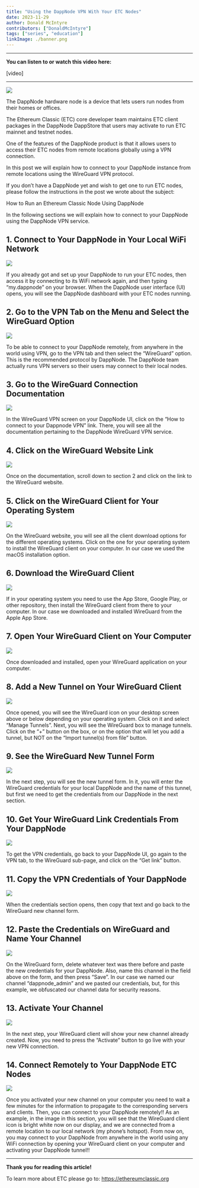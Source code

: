 ```yaml
---
title: "Using the DappNode VPN With Your ETC Nodes"
date: 2023-11-29
author: Donald McIntyre
contributors: ["DonaldMcIntyre"]
tags: ["series", "education"]
linkImage: ./banner.png
---
```


---
**You can listen to or watch this video here:**

[video]

---

![](./0.png)

The DappNode hardware node is a device that lets users run nodes from their homes or offices. 

The Ethereum Classic (ETC) core developer team maintains ETC client packages in the DappNode DappStore that users may activate to run ETC mainnet and testnet nodes.

One of the features of the DappNode product is that it allows users to access their ETC nodes from remote locations globally using a VPN connection.

In this post we will explain how to connect to your DappNode instance from remote locations using the WireGuard VPN protocol.

If you don’t have a DappNode yet and wish to get one to run ETC nodes, please follow the instructions in the post we wrote about the subject:

How to Run an Ethereum Classic Node Using DappNode

In the following sections we will explain how to connect to your DappNode using the DappNode VPN service.

## 1. Connect to Your DappNode in Your Local WiFi Network

![](./1.png)

If you already got and set up your DappNode to run your ETC nodes, then access it by connecting to its WiFi network again, and then typing “my.dappnode” on your browser. When the DappNode user interface (UI) opens, you will see the DappNode dashboard with your ETC nodes running.

## 2. Go to the VPN Tab on the Menu and Select the WireGuard Option

![](./2.png)

To be able to connect to your DappNode remotely, from anywhere in the world using VPN, go to the VPN tab and then select the “WireGuard” option. This is the recommended protocol by DappNode. The DappNode team actually runs VPN servers so their users may connect to their local nodes.

## 3. Go to the WireGuard Connection Documentation

![](./3.png)

In the WireGuard VPN screen on your DappNode UI, click on the “How to connect to your Dappnode VPN” link. There, you will see all the documentation pertaining to the DappNode WireGuard VPN service.

## 4. Click on the WireGuard Website Link

![](./4.png)

Once on the documentation, scroll down to section 2 and click on the link to the WireGuard website.

## 5. Click on the WireGuard Client for Your Operating System 

![](./5.png)

On the WireGuard website, you will see all the client download options for the different operating systems. Click on the one for your operating system to install the WireGuard client on your computer. In our case we used the macOS installation option.

## 6. Download the WireGuard Client

![](./6.png)

If in your operating system you need to use the App Store, Google Play, or other repository, then install the WireGuard client from there to your computer. In our case we downloaded and installed WireGuard from the Apple App Store.

## 7. Open Your WireGuard Client on Your Computer

![](./7.png)

Once downloaded and installed, open your WireGuard application on your computer.

## 8. Add a New Tunnel on Your WireGuard Client

![](./8.png)

Once opened, you will see the WireGuard icon on your desktop screen above or below depending on your operating system. Click on it and select “Manage Tunnels”. Next, you will see the WireGuard box to manage tunnels. Click on the “+” button on the box, or on the option that will let you add a tunnel, but NOT on the “Import tunnel(s) from file” button.

## 9. See the WireGuard New Tunnel Form 

![](./9.png)

In the next step, you will see the new tunnel form. In it, you will enter the WireGuard credentials for your local DappNode and the name of this tunnel, but first we need to get the credentials from our DappNode in the next section.

## 10. Get Your WireGuard Link Credentials From Your DappNode

![](./10.png)

To get the VPN credentials, go back to your DappNode UI, go again to the VPN tab, to the WireGuard sub-page, and click on the “Get link” button.

## 11. Copy the VPN Credentials of Your DappNode

![](./11.png)

When the credentials section opens, then copy that text and go back to the WireGuard new channel form.

## 12. Paste the Credentials on WireGuard and Name Your Channel

![](./12.png)

On the WireGuard form, delete whatever text was there before and paste the new credentials for your DappNode. Also, name this channel in the field above on the form, and then press “Save”. In our case we named our channel “dappnode_admin” and we pasted our credentials, but, for this example, we obfuscated our channel data for security reasons.

## 13. Activate Your Channel

![](./13.png)

In the next step, your WireGuard client will show your new channel already created. Now, you need to press the “Activate” button to go live with your new VPN connection.

## 14. Connect Remotely to Your DappNode ETC Nodes

![](./14.png)

Once you activated your new channel on your computer you need to wait a few minutes for the information to propagate to the corresponding servers and clients. Then, you can connect to your DappNode remotely!! As an example, in the image in this section, you will see that the WireGuard client icon is bright white now on our display, and we are connected from a remote location to our local network (my phone’s hotspot). From now on, you may connect to your DappNode from anywhere in the world using any WiFi connection by opening your WireGuard client on your computer and activating your DappNode tunnel!!

---

**Thank you for reading this article!**

To learn more about ETC please go to: https://ethereumclassic.org
